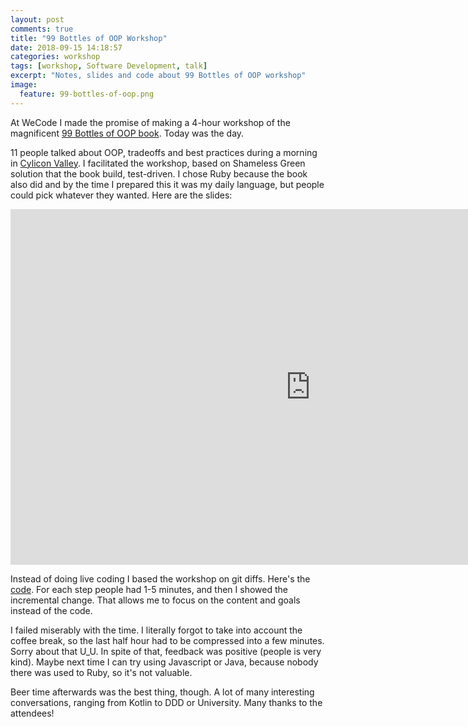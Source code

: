 ```yaml
---
layout: post
comments: true
title: "99 Bottles of OOP Workshop"
date: 2018-09-15 14:18:57
categories: workshop
tags: [workshop, Software Development, talk]
excerpt: "Notes, slides and code about 99 Bottles of OOP workshop"
image:
  feature: 99-bottles-of-oop.png
---
```


At WeCode I made the promise of making a 4-hour workshop of the magnificent
[99 Bottles of OOP book](https://www.sandimetz.com/99bottles/). Today was the
day.

11 people talked about OOP, tradeoffs and best practices during a morning in
[Cylicon Valley](https://cyliconvalley.es/). I facilitated the workshop, based on
Shameless Green solution that
the book build, test-driven. I chose Ruby because the book also did
and by the time I prepared this it was my daily language, but people could
pick whatever they wanted. Here are the slides:

<iframe src="https://docs.google.com/presentation/d/e/2PACX-1vTdNSLRaBxLHIFfj9vF5VdndmM0y2CyZVcBIlIQyuG5wPe3Z9glmg9MnjvW0sphRqZTKCnULj5YRZhH/embed?start=false&loop=false&delayms=60000" frameborder="0" width="960" height="569" allowfullscreen="true" mozallowfullscreen="true" webkitallowfullscreen="true"></iframe>

Instead of doing live coding I based the workshop on git diffs. Here's the
[code](https://github.com/juanignaciosl/99bottles-custom). For each step people
had 1-5 minutes, and then I showed the incremental change. That allows me to
focus on the content and goals instead of the code.

I failed miserably with the time. I literally forgot to take into account the
coffee break, so the last half hour had to be compressed into a few minutes.
Sorry about that U_U. In spite of that, feedback was positive (people is very
kind). Maybe next time I can try using Javascript or Java, because nobody there
was used to Ruby, so it's not valuable.

Beer time afterwards was the best thing, though. A lot of many interesting
conversations, ranging from Kotlin to DDD or University. Many thanks to
the attendees!
